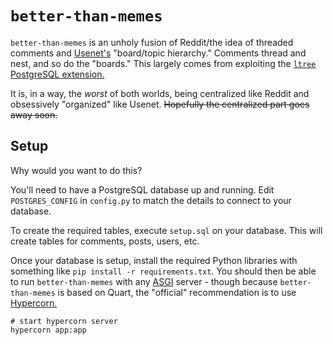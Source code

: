 `better-than-memes`
===
`better-than-memes` is an unholy fusion of Reddit/the idea of threaded comments
and [Usenet's](https://en.wikipedia.org/wiki/Usenet) "board/topic hierarchy."
Comments thread and nest, and so do the "boards." This largely comes from
exploiting the [`ltree` PostgreSQL extension.](https://www.postgresql.org/docs/current/ltree.html)

It is, in a way, the _worst_ of both worlds, being centralized like Reddit and
obsessively "organized" like Usenet. ~~Hopefully the centralized part goes away
soon.~~

Setup
---
Why would you want to do this?

You'll need to have a PostgreSQL database up and running. Edit `POSTGRES_CONFIG`
in `config.py` to match the details to connect to your database.

To create the required tables, execute `setup.sql` on your database. This will
create tables for comments, posts, users, etc.

Once your database is setup, install the required Python libraries with
something like `pip install -r requirements.txt`. You should then be able to
run `better-than-memes` with any [ASGI](https://github.com/django/asgiref/blob/master/specs/asgi.rst)
server - though because `better-than-memes` is based on Quart, the "official"
recommendation is to use [Hypercorn.](https://gitlab.com/pgjones/hypercorn)
```shell script
# start hypercorn server
hypercorn app:app
```